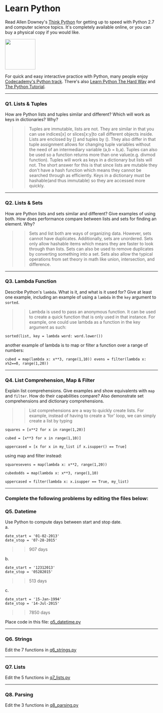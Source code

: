 # Learn Python

Read Allen Downey's [Think Python](http://www.greenteapress.com/thinkpython/) for getting up to speed with Python 2.7 and computer science topics. It's completely available online, or you can buy a physical copy if you would like.

<a href="http://www.greenteapress.com/thinkpython/"><img src="img/think_python.png" style="width: 100px;" target="_blank"></a>

For quick and easy interactive practice with Python, many people enjoy [Codecademy's Python track](http://www.codecademy.com/en/tracks/python). There's also [Learn Python The Hard Way](http://learnpythonthehardway.org/book/) and [The Python Tutorial](https://docs.python.org/2/tutorial/).

---

### Q1. Lists &amp; Tuples

How are Python lists and tuples similar and different? Which will work as keys in dictionaries? Why?

>> Tuples are immutable, lists are not. They are similar in that you can use indices[x] or slices[x:y]to call different objects inside. Lists are enclosed by [] and tuples by (). They also differ in that tuple assignment allows for changing tuple variables without the need of an intermediary variable (a,b = b,a). Tuples can also be used so a function returns more than one value(e.g. divmod function). Tuples will work as keys in a dictionary but lists will not. The short answer for this is that since lists are mutable they don't have a hash function which means they cannot be searched through as efficiently. Keys in a dictionary must be hashable(and thus immutable) so they are accessed more quickly.

---

### Q2. Lists &amp; Sets

How are Python lists and sets similar and different? Give examples of using both. How does performance compare between lists and sets for finding an element. Why?

>> Sets and list both are ways of organizing data. However, sets cannot have duplicates. Additionally, sets are unordered. Sets only allow hashable items which means they are faster to look through than lists. Sets can also be used to remove duplicates by converting something into a set. Sets also allow the typical operations from set theory in math like union, intersection, and difference. 

---

### Q3. Lambda Function

Describe Python's `lambda`. What is it, and what is it used for? Give at least one example, including an example of using a `lambda` in the `key` argument to `sorted`.

>> Lambda is used to pass an anonymous function. It can be used to create a quick function that is only used in that instance. For example, one could use lambda as a function in the key argument as such: 

` sorted(list, key = lambda word: word.lower()) `

another example of lambda is to map or filter a function over a range of numbers:

` cubed = map(lambda x: x**3, range(1,10))
  evens = filter(lambda x: x%2==0, range(1,20))
`

---

### Q4. List Comprehension, Map &amp; Filter

Explain list comprehensions. Give examples and show equivalents with `map` and `filter`. How do their capabilities compare? Also demonstrate set comprehensions and dictionary comprehensions.

>> List comprehensions are a way to quickly create lists. For example, instead of having to create a 'for' loop, we can simply create a list by typing 

```
squares = [x**2 for x in range(1,20)]

cubed = [x**3 for x in range(1,10)]

uppercased = [x for x in my_list if x.isupper() == True]
```

using map and filter instead:

```
squaresevens = map(lambda x: x**2, range(1,20))

cubedodds = map(lambda x: x**3, range(1,10)

uppercased = filter(lambda x: x.isupper == True, my_list)
```




---

### Complete the following problems by editing the files below:

### Q5. Datetime
Use Python to compute days between start and stop date.   
a.  

```
date_start = '01-02-2013'    
date_stop = '07-28-2015'
```

>> 907 days

b.  
```
date_start = '12312013'  
date_stop = '05282015'  
```

>> 513 days

c.  
```
date_start = '15-Jan-1994'      
date_stop = '14-Jul-2015'  
```

>> 7850 days

Place code in this file: [q5_datetime.py](python/q5_datetime.py)

---

### Q6. Strings
Edit the 7 functions in [q6_strings.py](python/q6_strings.py)

---

### Q7. Lists
Edit the 5 functions in [q7_lists.py](python/q7_lists.py)

---

### Q8. Parsing
Edit the 3 functions in [q8_parsing.py](python/q8_parsing.py)





